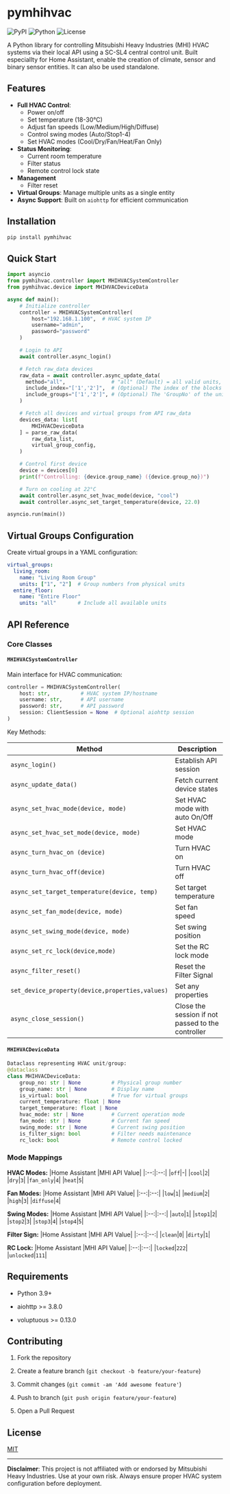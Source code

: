 # pymhihvac

![PyPI](https://img.shields.io/pypi/v/pymhihvac)
![Python](https://img.shields.io/badge/python-3.9%2B-blue)
![License](https://img.shields.io/badge/license-MIT-green)

A Python library for controlling Mitsubishi Heavy Industries (MHI) HVAC systems via their local API using a SC-SL4 central control unit. Built especiallty for Home Assistant, enable the creation of climate, sensor and binary sensor entities. It can also be used standalone.

## Features

- **Full HVAC Control**:
  - Power on/off
  - Set temperature (18-30°C)
  - Adjust fan speeds (Low/Medium/High/Diffuse)
  - Control swing modes (Auto/Stop1-4)
  - Set HVAC modes (Cool/Dry/Fan/Heat/Fan Only)
- **Status Monitoring**:
  - Current room temperature
  - Filter status
  - Remote control lock state
- **Management**
  - Filter reset
- **Virtual Groups**: Manage multiple units as a single entity
- **Async Support**: Built on `aiohttp` for efficient communication

## Installation

```bash
pip install pymhihvac
```
## Quick Start

```python
import asyncio
from pymhihvac.controller import MHIHVACSystemController
from pymhihvac.device import MHIHVACDeviceData

async def main():
    # Initialize controller
    controller = MHIHVACSystemController(
        host="192.168.1.100",  # HVAC system IP
        username="admin",
        password="password"
    )

    # Login to API
    await controller.async_login()

    # Fetch raw_data devices
    raw_data = await controller.async_update_data(
      method="all",               # "all" (Default) = all valid units, "block" = "units in configured blocks"
      include_index="['1','2']",  # (Optional) The index of the blocks to include
      include_groups="['1','2']", # (Optional) The 'GroupNo' of the units to include
    )

    # Fetch all devices and virtual groups from API raw_data
    devices_data: list[
        MHIHVACDeviceData
    ] = parse_raw_data(
        raw_data_list,
        virtual_group_config,
    )

    # Control first device
    device = devices[0]
    print(f"Controlling: {device.group_name} ({device.group_no})")

    # Turn on cooling at 22°C
    await controller.async_set_hvac_mode(device, "cool")
    await controller.async_set_target_temperature(device, 22.0)

asyncio.run(main())
```
## Virtual Groups Configuration

Create virtual groups in a YAML configuration:
```yaml
virtual_groups:
  living_room:
    name: "Living Room Group"
    units: ["1", "2"]  # Group numbers from physical units
  entire_floor:
    name: "Entire Floor"
    units: "all"       # Include all available units
```
## API Reference

### Core Classes

#### `MHIHVACSystemController`

Main interface for HVAC communication:

```python
controller = MHIHVACSystemController(
    host: str,          # HVAC system IP/hostname
    username: str,      # API username
    password: str,      # API password
    session: ClientSession = None  # Optional aiohttp session
)
```
Key Methods:

|Method|Description|
|--|--|
|`async_login()`|Establish API session|
|`async_update_data()`|Fetch current device states|
|`async_set_hvac_mode(device, mode)`|Set HVAC mode with auto On/Off|
|`async_set_hvac_set_mode(device, mode)`|Set HVAC mode|
|`async_turn_hvac_on (device)`|Turn HVAC on|
|`async_turn_hvac_off(device)`|Turn HVAC off|
|`async_set_target_temperature(device, temp)`|Set target temperature|
|`async_set_fan_mode(device, mode)`|Set fan speed|
|`async_set_swing_mode(device, mode)`|Set swing position|
|`async_set_rc_lock(device,mode)`|Set the RC lock mode|
|`async_filter_reset()`|Reset the Filter Signal|
|`set_device_property(device,properties,values)`|Set any properties|
|`async_close_session()`|Close the session if not passed to the controller|

#### `MHIHVACDeviceData`
```python
Dataclass representing HVAC unit/group:
@dataclass
class MHIHVACDeviceData:
    group_no: str | None          # Physical group number
    group_name: str | None        # Display name
    is_virtual: bool              # True for virtual groups
    current_temperature: float | None
    target_temperature: float | None
    hvac_mode: str | None         # Current operation mode
    fan_mode: str | None          # Current fan speed
    swing_mode: str | None        # Current swing position
    is_filter_sign: bool          # Filter needs maintenance
    rc_lock: bool                 # Remote control locked
```
### Mode Mappings
**HVAC Modes:**
|Home Assistant |MHI API Value|
|:--:|:--:|
|`off`|-|
|`cool`|`2`|
|`dry`|`3`|
|`fan_only`|`4`|
|`heat`|`5`|

**Fan Modes:**
|Home Assistant |MHI API Value|
|:--:|:--:|
|`low`|`1`|
|`medium`|`2`|
|`high`|`3`|
|`diffuse`|`4`|

**Swing Modes:**
|Home Assistant |MHI API Value|
|:--:|:--:|
|`auto`|`1`|
|`stop1`|`2`|
|`stop2`|`3`|
|`stop3`|`4`|
|`stop4`|`5`|

**Filter Sign:**
|Home Assistant |MHI API Value|
|:--:|:--:|
|`clean`|`0`|
|`dirty`|`1`|

**RC Lock:**
|Home Assistant |MHI API Value|
|:--:|:--:|
|`locked`|`222`|
|`unlocked`|`111`|


## Requirements

-   Python 3.9+

-   aiohttp >= 3.8.0

-   voluptuous >= 0.13.0


## Contributing

1.  Fork the repository

2.  Create a feature branch (`git checkout -b feature/your-feature`)

3.  Commit changes (`git commit -am 'Add awesome feature'`)

4.  Push to branch (`git push origin feature/your-feature`)

5.  Open a Pull Request


## License

[MIT](https://choosealicense.com/licenses/mit/)

----------

**Disclaimer**: This project is not affiliated with or endorsed by Mitsubishi Heavy Industries. Use at your own risk. Always ensure proper HVAC system configuration before deployment.
